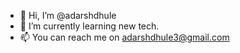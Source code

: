 - 👋 Hi, I’m @adarshdhule
- 🌱 I’m currently learning new tech.
- 📫 You can reach me on adarshdhule3@gmail.com

<!---
adarshdhule/adarshdhule is a ✨ special ✨ repository because its `README.md` (this file) appears on your GitHub profile.
You can click the Preview link to take a look at your changes.
--->
